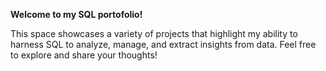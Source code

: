 **Welcome to my SQL portofolio!**

This space showcases a variety of projects that highlight my ability to harness SQL to analyze, manage, and extract insights from data.
Feel free to explore and share your thoughts!
